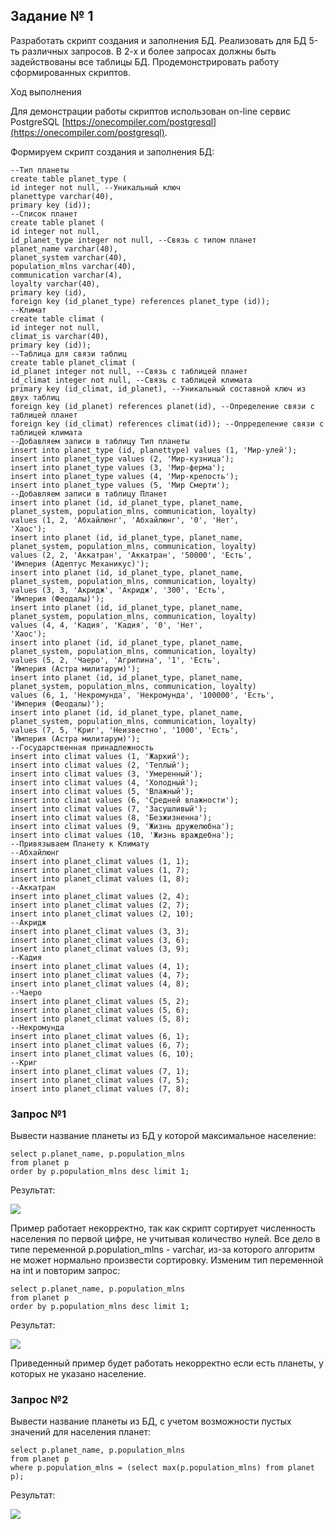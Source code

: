 ## Задание № 1

Разработать скрипт создания и заполнения БД. Реализовать для БД 5-ть различных запросов. В 2-х и более запросах должны быть задействованы все таблицы БД. Продемонстрировать работу сформированных скриптов.

Ход выполнения

Для демонстрации работы скриптов использован on-line сервис PostgreSQL [https://onecompiler.com/postgresql](https://onecompiler.com/postgresql).

Формируем скрипт создания и заполнения БД:

```PostgreSQL
--Тип планеты
create table planet_type (
id integer not null, --Уникальный ключ
planettype varchar(40),
primary key (id));
--Список планет
create table planet (
id integer not null,
id_planet_type integer not null, --Связь с типом планет
planet_name varchar(40),
planet_system varchar(40),
population_mlns varchar(40),
communication varchar(4),
loyalty varchar(40),
primary key (id),
foreign key (id_planet_type) references planet_type (id));
--Климат
create table climat (
id integer not null,
climat_is varchar(40),
primary key (id));
--Таблица для связи таблиц
create table planet_climat (
id_planet integer not null, --Связь с таблицей планет
id_climat integer not null, --Связь с таблицей климата
primary key (id_climat, id_planet), --Уникальный составной ключ из двух таблиц
foreign key (id_planet) references planet(id), --Определение связи с таблицей планет
foreign key (id_climat) references climat(id)); --Опрределение связи с таблицей климата
--Добавляем записи в таблицу Тип планеты
insert into planet_type (id, planettype) values (1, 'Мир-улей');
insert into planet_type values (2, 'Мир-кузница');
insert into planet_type values (3, 'Мир-ферма');
insert into planet_type values (4, 'Мир-крепость');
insert into planet_type values (5, 'Мир Смерти');
--Добавляем записи в таблицу Планет
insert into planet (id, id_planet_type, planet_name,
planet_system, population_mlns, communication, loyalty)
values (1, 2, 'Абхайлюнг', 'Абхайлюнг', '0', 'Нет',
'Хаос');
insert into planet (id, id_planet_type, planet_name,
planet_system, population_mlns, communication, loyalty)
values (2, 2, 'Аккатран', 'Аккатран', '50000', 'Есть',
'Империя (Адептус Механикус)');
insert into planet (id, id_planet_type, planet_name,
planet_system, population_mlns, communication, loyalty)
values (3, 3, 'Акридж', 'Акридж', '300', 'Есть',
'Империя (Феодалы)');
insert into planet (id, id_planet_type, planet_name,
planet_system, population_mlns, communication, loyalty)
values (4, 4, 'Кадия', 'Кадия', '0', 'Нет',
'Хаос');
insert into planet (id, id_planet_type, planet_name,
planet_system, population_mlns, communication, loyalty)
values (5, 2, 'Чаеро', 'Агрипина', '1', 'Есть',
'Империя (Астра милитарум)');
insert into planet (id, id_planet_type, planet_name,
planet_system, population_mlns, communication, loyalty)
values (6, 1, 'Некромунда', 'Некромунда', '100000', 'Есть',
'Империя (Феодалы)');
insert into planet (id, id_planet_type, planet_name,
planet_system, population_mlns, communication, loyalty)
values (7, 5, 'Криг', 'Неизвестно', '1000', 'Есть',
'Империя (Астра милитарум)');
--Государственная принадлежность
insert into climat values (1, 'Жаркий');
insert into climat values (2, 'Теплый');
insert into climat values (3, 'Умеренный');
insert into climat values (4, 'Холодный');
insert into climat values (5, 'Влажный');
insert into climat values (6, 'Средней влажности');
insert into climat values (7, 'Засушливый');
insert into climat values (8, 'Безжизненна');
insert into climat values (9, 'Жизнь дружелюбна');
insert into climat values (10, 'Жизнь враждебна');
--Привязываем Планету к Климату
--Абхайлюнг
insert into planet_climat values (1, 1);
insert into planet_climat values (1, 7);
insert into planet_climat values (1, 8);
--Аккатран
insert into planet_climat values (2, 4);
insert into planet_climat values (2, 7);
insert into planet_climat values (2, 10);
--Акридж
insert into planet_climat values (3, 3);
insert into planet_climat values (3, 6);
insert into planet_climat values (3, 9);
--Кадия
insert into planet_climat values (4, 1);
insert into planet_climat values (4, 7);
insert into planet_climat values (4, 8);
--Чаеро
insert into planet_climat values (5, 2);
insert into planet_climat values (5, 6);
insert into planet_climat values (5, 8);
--Некромунда
insert into planet_climat values (6, 1);
insert into planet_climat values (6, 7);
insert into planet_climat values (6, 10);
--Криг
insert into planet_climat values (7, 1);
insert into planet_climat values (7, 5);
insert into planet_climat values (7, 8);
```

### Запрос №1

Вывести название планеты из БД у которой максимальное население:

```PostgreSQL
select p.planet_name, p.population_mlns
from planet p
order by p.population_mlns desc limit 1;
```

Результат:

![](https://lh7-rt.googleusercontent.com/docsz/AD_4nXd1Op4Z1CJ-QKtr6sorRwkWXt9wwoOdJyk61GbMIAsaWByxAw5NNQgn0mtKb_-QhBLQDa4ntc4gtQ1XgPj46yBwwkpJ1OD1uKH-8V-pbfTDwgnHFXTLOwDjxtnXeejvcMHvxmjqiYKOlge6RjEMcwX3UbE7?key=Nc1AqDoWqBj3garmMaQpUA)

Пример работает некорректно, так как скрипт сортирует численность населения по первой цифре, не учитывая количество нулей. Все дело в типе переменной p.population_mlns - varchar, из-за которого алгоритм не может нормально произвести сортировку. Изменим тип переменной на int и повторим запрос:

```PostgreSQL
select p.planet_name, p.population_mlns
from planet p
order by p.population_mlns desc limit 1;
```
  
Результат:

![](https://lh7-rt.googleusercontent.com/docsz/AD_4nXc8VMS148m8zdzxaGERUIAc322g6JvKimuSdNhlxE_uzHf-9Si0LSMDgG3ZcbiCz_2Wt9hnbnizsvRJVnOK9f9rYIqbv69S8dAgYJzlBFXPFfN-46u0HUo-oUtkuWa7NurJc7I6zQFlFsnT6kIP4n2UL8lY?key=Nc1AqDoWqBj3garmMaQpUA)

Приведенный пример будет работать некорректно если есть планеты, у которых не указано население.
### Запрос №2

Вывести название планеты из БД, с учетом возможности пустых значений для населения планет:

```PostgreSQL
select p.planet_name, p.population_mlns
from planet p
where p.population_mlns = (select max(p.population_mlns) from planet p);
```

Результат:

![](https://lh7-rt.googleusercontent.com/docsz/AD_4nXc8VMS148m8zdzxaGERUIAc322g6JvKimuSdNhlxE_uzHf-9Si0LSMDgG3ZcbiCz_2Wt9hnbnizsvRJVnOK9f9rYIqbv69S8dAgYJzlBFXPFfN-46u0HUo-oUtkuWa7NurJc7I6zQFlFsnT6kIP4n2UL8lY?key=Nc1AqDoWqBj3garmMaQpUA)

